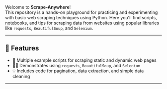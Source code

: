 Welcome to **Scrape-Anywhere**!  
This repository is a hands-on playground for practicing and experimenting with basic web scraping techniques using Python. Here you'll find scripts, notebooks, and tips for scraping data from websites using popular libraries like `requests`, `BeautifulSoup`, and `Selenium`.

---

## 🚀 Features

- 📄 Multiple example scripts for scraping static and dynamic web pages
- 🧑‍💻 Demonstrates using `requests`, `BeautifulSoup`, and `Selenium`
- 💡 Includes code for pagination, data extraction, and simple data cleaning
---
